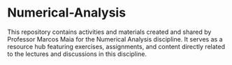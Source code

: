 # Numerical-Analysis
This repository contains activities and materials created and shared by Professor Marcos Maia for the Numerical Analysis discipline. It serves as a resource hub featuring exercises, assignments, and content directly related to the lectures and discussions in this discipline.
